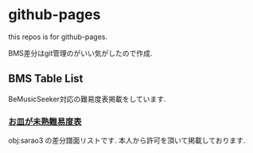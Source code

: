 # github-pages

this repos is for github-pages.

BMS差分はgit管理のがいい気がしたので作成.

## BMS Table List

BeMusicSeeker対応の難易度表掲載をしています.

### [お皿が未熟難易度表](https://einst-alfimi.github.io/bmsdiffs/table/3109/)

obj:sarao3 の差分譜面リストです. 本人から許可を頂いて掲載しております.
